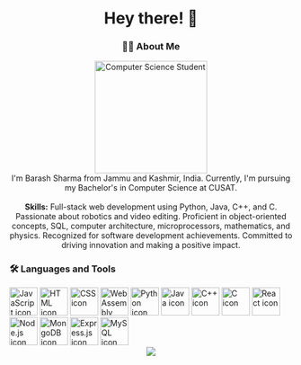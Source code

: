 

<h1 align="center">Hey there! 👋</h1>

<h3 align="center">👩‍💻 About Me</h3>

<p align="center">
  <img src="https://i.imgur.com/n9vZucl.jpg" height="200" alt="Computer Science Student" /><br>
  I'm Barash Sharma from Jammu and Kashmir, India. Currently, I'm pursuing my Bachelor's in Computer Science at CUSAT.<br><br>
  <strong>Skills:</strong> Full-stack web development using Python, Java, C++, and C. Passionate about robotics and video editing. Proficient in object-oriented concepts, SQL, computer architecture, microprocessors, mathematics, and physics. Recognized for software development achievements. Committed to driving innovation and making a positive impact.
</p>

 <h3 align="left">🛠 Languages and Tools</h3>

  <div class="center-images">
    <!-- Add all images here -->
    <img src="https://skillicons.dev/icons?i=js" height="50" alt="JavaScript icon" />
    <img src="https://skillicons.dev/icons?i=html" height="50" alt="HTML icon" />
    <img src="https://skillicons.dev/icons?i=css" height="50" alt="CSS icon" />
    <img src="https://skillicons.dev/icons?i=wasm" height="50" alt="WebAssembly icon" />
    <img src="https://skillicons.dev/icons?i=python" height="50" alt="Python icon" />
    <img src="https://skillicons.dev/icons?i=java" height="50" alt="Java icon" />
    <img src="https://skillicons.dev/icons?i=cpp" height="50" alt="C++ icon" />
    <img src="https://skillicons.dev/icons?i=c" height="50" alt="C icon" />
    <img src="https://skillicons.dev/icons?i=react" height="50" alt="React icon" />
    <img src="https://skillicons.dev/icons?i=nodejs" height="50" alt="Node.js icon" />
    <img src="https://skillicons.dev/icons?i=mongodb" height="50" alt="MongoDB icon" />
    <img src="https://skillicons.dev/icons?i=express" height="50" alt="Express.js icon" />
    <img src="https://skillicons.dev/icons?i=mysql" height="50" alt="MySQL icon" />
    <!-- Add more images here -->
  </div>

<div align="center">
  <img src="https://visitor-badge.laobi.icu/badge?page_id=barash1311.barash1311&" />
</div>
